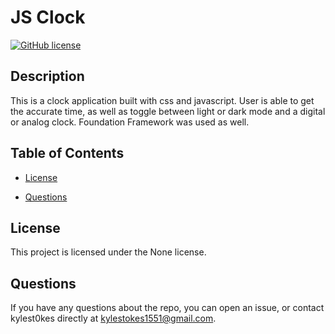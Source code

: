 
# JS Clock
[![GitHub license](https://img.shields.io/badge/license-None-important.svg)](https://kylest0kes.github.io/clock/)

## Description

This is a clock application built with css and javascript.  User is able to get the accurate time, as well as toggle between light or dark mode and a digital or analog clock. Foundation Framework was used as well.

## Table of Contents

* [License](#license)

* [Questions](#questions)

## License

This project is licensed under the None license.

## Questions

If you have any questions about the repo, you can open an issue, or contact kylest0kes directly at kylestokes1551@gmail.com.
